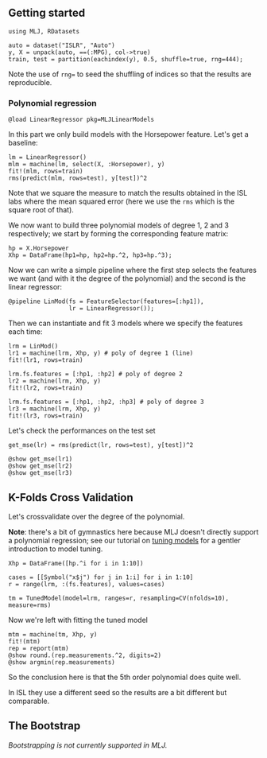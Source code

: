 <!--This file was generated, do not modify it.-->
## Getting started

```julia:ex1
using MLJ, RDatasets

auto = dataset("ISLR", "Auto")
y, X = unpack(auto, ==(:MPG), col->true)
train, test = partition(eachindex(y), 0.5, shuffle=true, rng=444);
```

Note the use of `rng=` to seed the shuffling of indices so that the results are reproducible.

### Polynomial regression

```julia:ex2
@load LinearRegressor pkg=MLJLinearModels
```

In this part we only build models with the Horsepower feature.
Let's get a baseline:

```julia:ex3
lm = LinearRegressor()
mlm = machine(lm, select(X, :Horsepower), y)
fit!(mlm, rows=train)
rms(predict(mlm, rows=test), y[test])^2
```

Note that we square the measure to  match the results obtained in the ISL labs where the mean squared error (here we use the `rms` which is the square root of that).

We now want to build three polynomial models of degree 1, 2 and 3 respectively; we start by forming the corresponding feature matrix:

```julia:ex4
hp = X.Horsepower
Xhp = DataFrame(hp1=hp, hp2=hp.^2, hp3=hp.^3);
```

Now we  can write a simple pipeline where the first step selects the features we want (and with it the degree of the polynomial) and the second is the linear regressor:

```julia:ex5
@pipeline LinMod(fs = FeatureSelector(features=[:hp1]),
                 lr = LinearRegressor());
```

Then we can  instantiate and fit 3 models where we specify the features each time:

```julia:ex6
lrm = LinMod()
lr1 = machine(lrm, Xhp, y) # poly of degree 1 (line)
fit!(lr1, rows=train)

lrm.fs.features = [:hp1, :hp2] # poly of degree 2
lr2 = machine(lrm, Xhp, y)
fit!(lr2, rows=train)

lrm.fs.features = [:hp1, :hp2, :hp3] # poly of degree 3
lr3 = machine(lrm, Xhp, y)
fit!(lr3, rows=train)
```

Let's check the performances on the test set

```julia:ex7
get_mse(lr) = rms(predict(lr, rows=test), y[test])^2

@show get_mse(lr1)
@show get_mse(lr2)
@show get_mse(lr3)
```

## K-Folds Cross Validation

Let's crossvalidate over the degree of the  polynomial.

**Note**: there's a  bit of gymnastics here because MLJ doesn't directly support a polynomial regression; see our tutorial on [tuning models](/pub/getting-started/model-tuning.html) for a gentler introduction to model tuning.

```julia:ex8
Xhp = DataFrame([hp.^i for i in 1:10])

cases = [[Symbol("x$j") for j in 1:i] for i in 1:10]
r = range(lrm, :(fs.features), values=cases)

tm = TunedModel(model=lrm, ranges=r, resampling=CV(nfolds=10), measure=rms)
```

Now we're left with fitting the tuned model

```julia:ex9
mtm = machine(tm, Xhp, y)
fit!(mtm)
rep = report(mtm)
@show round.(rep.measurements.^2, digits=2)
@show argmin(rep.measurements)
```

So the conclusion here is that the 5th order polynomial does quite well.

In ISL they use a different seed so the results are a bit different but comparable.

## The Bootstrap

_Bootstrapping is not currently supported in MLJ._

